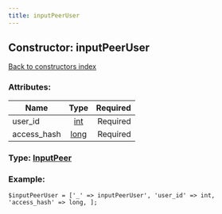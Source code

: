 ```yaml
---
title: inputPeerUser
---
```

## Constructor: inputPeerUser  
[Back to constructors index](index.md)



### Attributes:

| Name     |    Type       | Required |
|----------|:-------------:|---------:|
|user\_id|[int](../types/int.md) | Required|
|access\_hash|[long](../types/long.md) | Required|



### Type: [InputPeer](../types/InputPeer.md)


### Example:

```
$inputPeerUser = ['_' => inputPeerUser', 'user_id' => int, 'access_hash' => long, ];
```